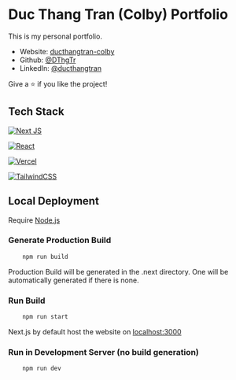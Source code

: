# Duc Thang Tran (Colby) Portfolio

This is my personal portfolio.
- Website: [ducthangtran-colby](https://ducthangtran-colby.netlify.app/)
- Github: [@DThgTr](https://github.com/DThgTr)
- LinkedIn: [@ducthangtran](https://linkedin.com/in/ducthangtran)

Give a ⭐️ if you like the project!

## Tech Stack

[![Next JS](https://img.shields.io/badge/Next-black?style=for-the-badge&logo=next.js&logoColor=white)](https://nextjs.org/docs)

[![React](https://img.shields.io/badge/react-%2320232a.svg?style=for-the-badge&logo=react&logoColor=%2361DAFB)](https://react.dev/)

[![Vercel](https://img.shields.io/badge/vercel-100000?style=for-the-badge&logo=vercel&logoColor=white&labelColor=black&color=black)](https://vercel.com/)

[![TailwindCSS](https://img.shields.io/badge/Tailwind_CSS-38B2AC?style=for-the-badge&logo=tailwind-css&logoColor=white)](https://tailwindcss.com/)

## Local Deployment
Require [Node.js](https://nodejs.org/en)

### Generate Production Build
```bash
    npm run build
```
Production Build will be generated in the .next directory. One will be automatically generated if there is none.

### Run Build
```bash
    npm run start
```
Next.js by default host the website on [localhost:3000](http://localhost:3000)

### Run in Development Server (no build generation)
```bash
    npm run dev
```
